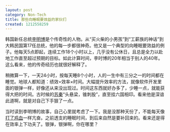 ```yaml
---
layout: post
category: Non-Tech
title: 那些向睡眠要效益的家伙们
created: 1212558259
---
```

韩国新任总统[李明博](http://baike.baidu.com/view/276602.htm)是个传奇性的人物。从“买火柴的小男孩”到“工薪族的神话”到大韩民国第17任总统，他的每一步都很神奇。他又是一个典型的向睡眠要效益的例子。他每天5点即起，连续工作18个小时以上，几乎没有公休日，且总是全力以赴地工作直至超过预期的目标。如此计算时间，李时博的20年相当于别人的40年。这么看来，他的传奇经历也就很好解释了。


稍微算一下，一天24小时，按每天睡8个小时，人的一生中有三分之一的时间都在睡觉。地球人都知道：绩效=效率×时间。大幅提升效率的方法，就像软件开发里面的银弹一样，好像还从来没出现过。时间这东西就好办多了，少睡一点，就能获得大把的时间。古时候的[苏秦](http://baike.baidu.com/view/16651.htm)“头悬梁，锥刺股”，直至挂六国相印。看来他是深谙此道啊，就是对自己下手狠了一点。



当时读到李明博的故事，自己心里就考虑了一下。我是没那种天份了，不能每天像[打了鸡血](http://zhidao.baidu.com/question/9570183.html)一样亢奋。之前透支的睡眠时间，到后来自然是要补回来的。看来还是得在效率上下功夫了。银弹，银弹啊，你在哪里？
